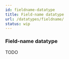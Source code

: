 ```yaml
---
id: fieldname-datatype
title: Field-name datatype
url: /datatypes/fieldname/
status: wip
---
```


### Field-name datatype

TODO


